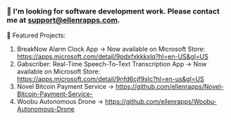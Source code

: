 ### 👋 I'm looking for software development work. Please contact me at support@ellenrapps.com.
🔭 Featured Projects:
1) BreakNow Alarm Clock App -> Now available on Microsoft Store: https://apps.microsoft.com/detail/9pdxfxkkkxlq?hl=en-US&gl=US
2) Gabscriber: Real-Time Speech-To-Text Transcription App
   -> Now available on Microsoft Store: https://apps.microsoft.com/detail/9nfd6cjf9xlc?hl=en-us&gl=US
3) Novel Bitcoin Payment Service -> https://github.com/ellenrapps/Novel-Bitcoin-Payment-Service-
4) Woobu Autonomous Drone -> https://github.com/ellenrapps/Woobu-Autonomous-Drone

